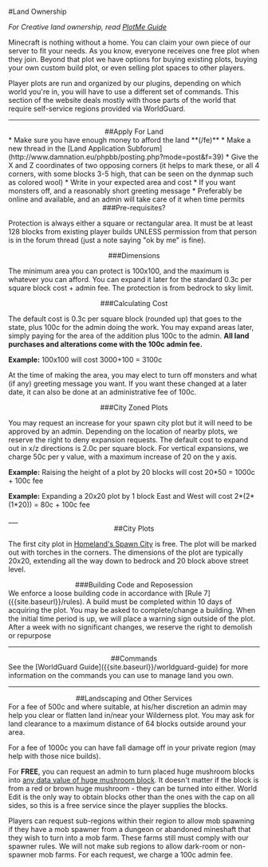 ---
---
#Land Ownership

*For Creative land ownership, read [PlotMe Guide]({{site.baseurl}}/plotme-guide)*

Minecraft is nothing without a home. You can claim your own piece of our server to fit your needs. As you know, everyone receives one free plot when they join. Beyond that plot we have options for buying existing plots, buying your own custom build plot, or even selling plot spaces to other players.

Player plots are run and organized by our plugins, depending on which world you're in, you will have to use a different set of commands. This section of the website deals mostly with those parts of the world that require self-service regions provided via WorldGuard.

___

<div style="text-align: center;" markdown="1">
##Apply For Land
</div>
* Make sure you have enough money to afford the land **(/fe)**
* Make a new thread in the [Land Application Subforum](http://www.damnation.eu/phpbb/posting.php?mode=post&f=39)
* Give the X and Z coordinates of two opposing corners (it helps to mark these, or all 4 corners, with some blocks 3-5 high, that can be seen on the dynmap such as colored wool)
* Write in your expected area and cost
* If you want monsters off, and a reasonably short greeting message
* Preferably be online and available, and an admin will take care of it when time permits

<div style="text-align: center;" markdown="1">
###Pre-requisites?
</div>

Protection is always either a square or rectangular area. It must be at least 128 blocks from existing player builds UNLESS permission from that person is in the forum thread (just a note saying "ok by me" is fine).

<div style="text-align: center;" markdown="1">
###Dimensions
</div>

The minimum area you can protect is 100x100, and the maximum is whatever you can afford. You can expand it later for the standard 0.3c per square block cost + admin fee. The protection is from bedrock to sky limit.

<div style="text-align: center;" markdown="1">
###Calculating Cost
</div>

The default cost is 0.3c per square block (rounded up) that goes to the state, plus 100c for the admin doing the work. You may expand areas later, simply paying for the area of the addition plus 100c to the admin. <b>All land purchases and alterations come with the 100c admin fee.</b>

<p><b>Example:</b> 100x100 will cost 3000+100 = 3100c</p>

At the time of making the area, you may elect to turn off monsters and what (if any) greeting message you want. If you want these changed at a later date, it can also be done at an administrative fee of 100c.

<div style="text-align: center;" markdown="1">
###City Zoned Plots
</div>

You may request an increase for your spawn city plot but it will need to be approved by an admin. Depending on the location of nearby plots, we reserve the right to deny expansion requests. The default cost to expand out in x/z directions is 2.0c per square block. For vertical expansions, we charge 50c per y value, with a maximum increase of 20 on the y axis.

<p><b>Example:</b> Raising the height of a plot by 20 blocks will cost 20*50 = 1000c + 100c fee</p>
<p><b>Example:</b> Expanding a 20x20 plot by 1 block East and West will cost 2*(2*(1*20)) = 80c + 100c fee</p>
___

<div style="text-align: center;" markdown="1">
##City Plots
</div>

The first city plot in [Homeland's Spawn City]({{site.baseurl}}/homeland) is free. The plot will be marked out with torches in the corners. The dimensions of the plot are typically 20x20, extending all the way down to bedrock and 20 block above street level.

<div style="text-align: center;" markdown="1">
###Building Code and Reposession
</div>
We enforce a loose building code in accordance with [Rule 7]({{site.baseurl}}/rules). A build must be completed within 10 days of acquiring the plot. You may be asked to complete/change a building. When the initial time period is up, we will place a warning sign outside of the plot. After a week with no significant changes, we reserve the right to demolish or repurpose

___

<div style="text-align: center;" markdown="1">
##Commands
</div>
See the [WorldGuard Guide]({{site.baseurl}}/worldguard-guide) for more information on the commands you can use to manage land you own.

___

<div style="text-align: center;" markdown="1">
##Landscaping and Other Services
</div>
For a fee of 500c and where suitable, at his/her discretion an admin may help you clear or flatten land in/near your Wilderness plot. You may ask for land clearance to a maximum distance of 64 blocks outside around your area.

For a fee of 1000c you can have fall damage off in your private region (may help with those nice builds).

For <b>FREE</b>, you can request an admin to turn placed huge mushroom blocks into <a href="http://minecraft.gamepedia.com/Mushroom_(block)#Block_data">any data value of huge mushroom block</a>. It doesn't matter if the block is from a red or brown huge mushroom - they can be turned into either. World Edit is the only way to obtain blocks other than the ones with the cap on all sides, so this is a free service since the player supplies the blocks.

Players can request sub-regions within their region to allow mob spawning if they have a mob spawner from a dungeon or abandoned mineshaft that they wish to turn into a mob farm. These farms still must comply with our spawner rules. We will not make sub regions to allow dark-room or non-spawner mob farms. For each request, we charge a 100c admin fee.
